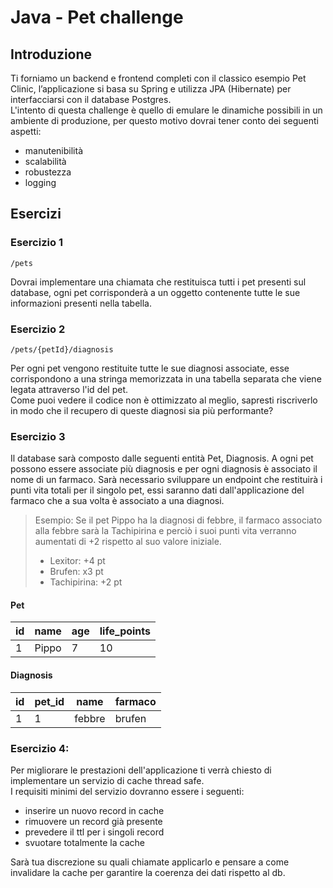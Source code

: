 # Java - Pet challenge

## Introduzione
Ti forniamo un backend e frontend completi con il classico esempio Pet Clinic, l’applicazione si basa su Spring e utilizza JPA (Hibernate) per interfacciarsi con il database Postgres.  
L'intento di questa challenge è quello di emulare le dinamiche possibili in un ambiente di produzione, per questo motivo dovrai tener conto dei seguenti aspetti:
- manutenibilità
- scalabilità
- robustezza
- logging

## Esercizi
### Esercizio 1
    /pets
Dovrai implementare una chiamata che restituisca tutti i pet presenti sul database, ogni pet corrisponderà a un oggetto contenente tutte le sue informazioni presenti nella tabella.

### Esercizio 2
    /pets/{petId}/diagnosis
Per ogni pet vengono restituite tutte le sue diagnosi associate, esse corrispondono a una stringa memorizzata in una tabella separata che viene legata attraverso l'id del pet.  
Come puoi vedere il codice non è ottimizzato al meglio, sapresti riscriverlo in modo che il recupero di queste diagnosi sia più performante?

### Esercizio 3
Il database sarà composto dalle seguenti entità Pet, Diagnosis. A ogni pet possono essere associate più diagnosis e per ogni diagnosis è associato il nome di un farmaco.
Sarà necessario sviluppare un endpoint che restituirà i punti vita totali per il singolo pet, essi saranno dati dall'applicazione del farmaco che a sua volta è associato a una diagnosi.  
> Esempio: Se il pet Pippo ha la diagnosi di febbre, il farmaco associato alla febbre sarà la Tachipirina e perciò i suoi punti vita verranno aumentati di +2 rispetto al suo valore iniziale.  
> - Lexitor: +4 pt  
> - Brufen: x3 pt  
> - Tachipirina: +2 pt

#### Pet 
| id | name  | age | life_points |
|----|-------|-----|-------------|
| 1  | Pippo | 7   | 10          |
#### Diagnosis
| id | pet_id | name   | farmaco |
|----|--------|--------|---------|
| 1  | 1      | febbre | brufen  |

### Esercizio 4:
Per migliorare le prestazioni dell'applicazione ti verrà chiesto di implementare un servizio di cache thread safe.  
I requisiti minimi del servizio dovranno essere i seguenti:
- inserire un nuovo record in cache
- rimuovere un record già presente
- prevedere il ttl per i singoli record
- svuotare totalmente la cache

Sarà tua discrezione su quali chiamate applicarlo e pensare a come invalidare la cache per garantire la coerenza dei dati rispetto al db.  
